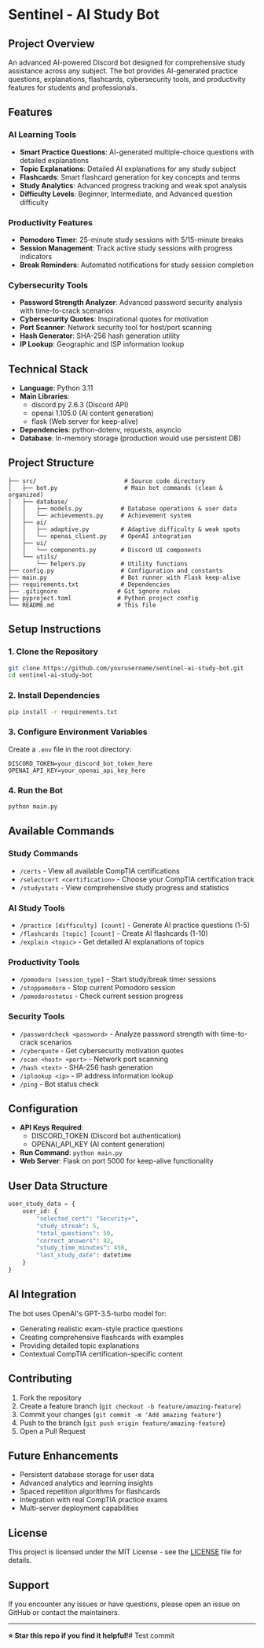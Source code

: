 # Sentinel - AI Study Bot

## Project Overview
An advanced AI-powered Discord bot designed for comprehensive study assistance across any subject. The bot provides AI-generated practice questions, explanations, flashcards, cybersecurity tools, and productivity features for students and professionals.

## Features

### AI Learning Tools
- **Smart Practice Questions**: AI-generated multiple-choice questions with detailed explanations
- **Topic Explanations**: Detailed AI explanations for any study subject
- **Flashcards**: Smart flashcard generation for key concepts and terms
- **Study Analytics**: Advanced progress tracking and weak spot analysis
- **Difficulty Levels**: Beginner, Intermediate, and Advanced question difficulty

### Productivity Features
- **Pomodoro Timer**: 25-minute study sessions with 5/15-minute breaks
- **Session Management**: Track active study sessions with progress indicators
- **Break Reminders**: Automated notifications for study session completion

### Cybersecurity Tools
- **Password Strength Analyzer**: Advanced password security analysis with time-to-crack scenarios
- **Cybersecurity Quotes**: Inspirational quotes for motivation
- **Port Scanner**: Network security tool for host/port scanning
- **Hash Generator**: SHA-256 hash generation utility
- **IP Lookup**: Geographic and ISP information lookup

## Technical Stack
- **Language**: Python 3.11
- **Main Libraries**: 
  - discord.py 2.6.3 (Discord API)
  - openai 1.105.0 (AI content generation)
  - flask (Web server for keep-alive)
- **Dependencies**: python-dotenv, requests, asyncio
- **Database**: In-memory storage (production would use persistent DB)

## Project Structure
```
├── src/                         # Source code directory
│   ├── bot.py                   # Main bot commands (clean & organized)
│   ├── database/
│   │   ├── models.py           # Database operations & user data
│   │   └── achievements.py     # Achievement system
│   ├── ai/
│   │   ├── adaptive.py         # Adaptive difficulty & weak spots
│   │   └── openai_client.py    # OpenAI integration
│   ├── ui/
│   │   └── components.py       # Discord UI components
│   └── utils/
│       └── helpers.py          # Utility functions
├── config.py                   # Configuration and constants
├── main.py                     # Bot runner with Flask keep-alive
├── requirements.txt            # Dependencies
├── .gitignore                 # Git ignore rules
├── pyproject.toml             # Python project config
└── README.md                  # This file
```

## Setup Instructions

### 1. Clone the Repository
```bash
git clone https://github.com/yourusername/sentinel-ai-study-bot.git
cd sentinel-ai-study-bot
```

### 2. Install Dependencies
```bash
pip install -r requirements.txt
```

### 3. Configure Environment Variables
Create a `.env` file in the root directory:
```env
DISCORD_TOKEN=your_discord_bot_token_here
OPENAI_API_KEY=your_openai_api_key_here
```

### 4. Run the Bot
```bash
python main.py
```

## Available Commands

### Study Commands
- `/certs` - View all available CompTIA certifications
- `/selectcert <certification>` - Choose your CompTIA certification track
- `/studystats` - View comprehensive study progress and statistics

### AI Study Tools
- `/practice [difficulty] [count]` - Generate AI practice questions (1-5)
- `/flashcards [topic] [count]` - Create AI flashcards (1-10)
- `/explain <topic>` - Get detailed AI explanations of topics

### Productivity Tools
- `/pomodoro [session_type]` - Start study/break timer sessions
- `/stoppomodoro` - Stop current Pomodoro session
- `/pomodorostatus` - Check current session progress

### Security Tools  
- `/passwordcheck <password>` - Analyze password strength with time-to-crack scenarios
- `/cyberquote` - Get cybersecurity motivation quotes
- `/scan <host> <port>` - Network port scanning  
- `/hash <text>` - SHA-256 hash generation
- `/iplookup <ip>` - IP address information lookup
- `/ping` - Bot status check

## Configuration
- **API Keys Required**: 
  - DISCORD_TOKEN (Discord bot authentication)
  - OPENAI_API_KEY (AI content generation)
- **Run Command**: `python main.py`
- **Web Server**: Flask on port 5000 for keep-alive functionality

## User Data Structure
```python
user_study_data = {
    user_id: {
        "selected_cert": "Security+",
        "study_streak": 5,
        "total_questions": 50,
        "correct_answers": 42,
        "study_time_minutes": 450,
        "last_study_date": datetime
    }
}
```

## AI Integration
The bot uses OpenAI's GPT-3.5-turbo model for:
- Generating realistic exam-style practice questions
- Creating comprehensive flashcards with examples
- Providing detailed topic explanations
- Contextual CompTIA certification-specific content

## Contributing
1. Fork the repository
2. Create a feature branch (`git checkout -b feature/amazing-feature`)
3. Commit your changes (`git commit -m 'Add amazing feature'`)
4. Push to the branch (`git push origin feature/amazing-feature`)
5. Open a Pull Request

## Future Enhancements
- Persistent database storage for user data
- Advanced analytics and learning insights
- Spaced repetition algorithms for flashcards
- Integration with real CompTIA practice exams
- Multi-server deployment capabilities

## License
This project is licensed under the MIT License - see the [LICENSE](LICENSE) file for details.

## Support
If you encounter any issues or have questions, please open an issue on GitHub or contact the maintainers.

---

**⭐ Star this repo if you find it helpful!**# Test commit
